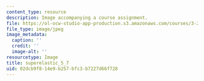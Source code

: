 ```yaml
---
content_type: resource
description: Image accompanying a course assignment.
file: https://ol-ocw-studio-app-production.s3.amazonaws.com/courses/3-22-mechanical-behavior-of-materials-spring-2008/02dcb9f814e9b257bfc3b7227d66f728_superelastic_5_7.jpg
file_type: image/jpeg
image_metadata:
  caption: ''
  credit: ''
  image-alt: ''
resourcetype: Image
title: superelastic_5_7
uid: 02dcb9f8-14e9-b257-bfc3-b7227d66f728
---
```

